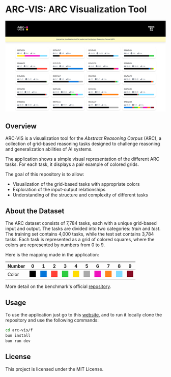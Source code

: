 # ARC-VIS: ARC Visualization Tool

<!-- [![Ask DeepWiki](https://deepwiki.com/badge.svg)](https://deepwiki.com/superflash41/arc-vis) -->

<div align="center">
  <a href="https://deepwiki.com/superflash41/arc-vis">
    <img src="f/public/assets/ss.png" alt="ARC-VIS" width="800"/>
  </a>
</div>

## Overview

ARC-VIS is a visualization tool for the *Abstract Reasoning Corpus* (ARC), a collection of grid-based reasoning tasks designed to challenge reasoning and generalization abilities of AI systems. 

The application shows a simple visual representation of the different ARC tasks. For each task, it displays a pair example of colored grids.

The goal of this repository is to allow:
- Visualization of the grid-based tasks with appropriate colors
- Exploration of the input-output relationships
- Understanding of the structure and complexity of different tasks

## About the Dataset
The ARC dataset consists of 7,784 tasks, each with a unique grid-based input and output. The tasks are divided into two categories: *train* and *test*. The training set contains 4,000 tasks, while the test set contains 3,784 tasks. Each task is represented as a grid of colored squares, where the colors are represented by numbers from 0 to 9.

Here is the mapping made in the application:

| Number | 0 | 1 | 2 | 3 | 4 | 5 | 6 | 7 | 8 | 9 |
|--------|---|---|---|---|---|---|---|---|---|---|
| Color  | <span style="display:inline-block;width:20px;height:20px;background-color:black;"></span> | <span style="display:inline-block;width:20px;height:20px;background-color:#0074D9;"></span> | <span style="display:inline-block;width:20px;height:20px;background-color:#FF4136;"></span> | <span style="display:inline-block;width:20px;height:20px;background-color:#2ECC40;"></span> | <span style="display:inline-block;width:20px;height:20px;background-color:#FFDC00;"></span> | <span style="display:inline-block;width:20px;height:20px;background-color:#AAAAAA;"></span> | <span style="display:inline-block;width:20px;height:20px;background-color:#F012BE;"></span> | <span style="display:inline-block;width:20px;height:20px;background-color:#FF851B;"></span> | <span style="display:inline-block;width:20px;height:20px;background-color:#7FDBFF;"></span> | <span style="display:inline-block;width:20px;height:20px;background-color:#870C25;"></span> |

More detail on the benchmark's official [repository](https://github.com/fchollet/ARC-AGI).

## Usage

To use the application just go to this [website](https://superflash41.github.io/arc-vis/), and to run it locally clone the repository and use the following commands:

```bash
cd arc-vis/f
bun install
bun run dev
```

## License

This project is licensed under the MIT License.
